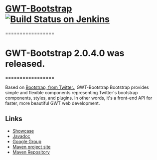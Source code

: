 # [GWT-Bootstrap](http://gwtbootstrap.github.com/) [![Build Status on Jenkins](https://buildhive.cloudbees.com/job/gwtbootstrap/job/gwt-bootstrap/badge/icon)](https://buildhive.cloudbees.com/job/gwtbootstrap/job/gwt-bootstrap/)

=================
# GWT-Bootstrap 2.0.4.0 was released.
=================

Based on [Bootstrap, from Twitter.](http://twitter.github.com/bootstrap/index.html), GWT-Bootstrap
Bootstrap provides simple and flexible components representing Twitter's bootstrap components, styles,
and plugins.
In other words, it's a front-end API for faster, more beautiful GWT web development.

## Links

* [Showcase](http://gwtbootstrap.github.com)
* [Javadoc](http://gwtbootstrap.github.com/gwt-bootstrap/apidocs/index.html)
* [Google Group](https://groups.google.com/d/forum/gwt-bootstrap)
* [Maven project site](http://gwtbootstrap.github.com/gwt-bootstrap/)
* [Maven Repository](https://github.com/gwtbootstrap/gwt-bootstrap/wiki/Using-GWT-Bootstrap-Maven-Repository)
